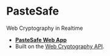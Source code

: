 # PasteSafe
Web Cryptography in Realtime

- [**PasteSafe Web App**](https://chasemoskal.github.io/PasteSafe/)
- Built on the [Web Cryptography API](https://www.w3.org/TR/WebCryptoAPI/).

